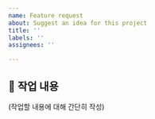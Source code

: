 ```yaml
---
name: Feature request
about: Suggest an idea for this project
title: ''
labels: ''
assignees: ''

---
```


## 📃 작업 내용
(작업할 내용에 대해 간단히 작성)
